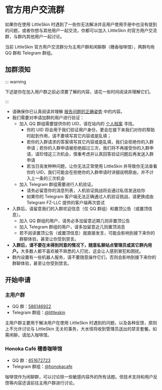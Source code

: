 # 官方用户交流群

如果你在使用 LittleSkin 时遇到了一些你无法解决并且用户使用手册中也没有提到的问题，或者你想与其他用户一起交流，你都可以加入 LittleSkin 的官方用户交流群，与群内其他用户一起讨论。

当前 LittleSkin 官方用户交流群分为主用户群和闲聊群（穗香咖啡馆），两群均有 QQ 群和 Telegram 群组。

## 加群须知

::: warning

下述是你在加入用户群之前必须要了解的内容，请花一些时间阅读并理解它们。

:::

- 请确保你已认真阅读并理解 [报告问题的正确姿势](/report.html) 中的内容。
- 我们需要对申请加群的用户进行验证：
    - 加入 QQ 群组需要提供你的 UID，请在站内的 [个人档案](https://littleskin.cn/user/profile) 寻找。
      - 你的 UID 将会用于我们验证用户身份，更会在接下来我们对你的帮助时起到作用，请不要填写其它内容或是乱填；
      - 若你的入群请求的答案填写其它内容或是乱填，我们会拒绝你的入群申请；若你的入群申请被拒绝超过三次，我们将不再接受你的入群申请，请珍惜这三次机会，慎重考虑并认真回答验证问题后再发送入群申请
      - 若当日突发种种问题，让你无法正常使用 LittleSkin 并导致你无法查看你的 UID，我们可能会在拒绝你的入群申请时详细说明原由，并不计入上一条的三次机会
    - 加入 Telegram 群组需要进行人机验证。
      - 请务必留意你的消息列表，人机验证挑战将会通过私信发送给你
      - 如果你的 Telegram 客户端无法正确通过人机验证挑战，请更换成由 Telegram FZ-LLC 提供的客户端再次尝试
- 入群后，请留意我们的入群欢迎信息（仅 QQ 群组）和置顶公告（或置顶信息）。
    - 加入 QQ 群组的用户，请务必多加留意近期几则非置顶公告
    - 加入 Telegram 群组的用户，请多加留意近几则置顶消息
    - 若不阅读置顶公告（或置顶信息）就直接发言，可能会影响到接下来你的群聊体验，甚至让你受到禁言。
- <strong>入群后，请不要在未得到同意的情况下，随意私聊站点管理员或其它群内用户。</strong>大多数人都不喜欢被不熟悉的人打扰，这会让人感到冒犯和困扰。
- 群内设置有一些机器人服务，请不要随意操作它们，否则会影响到接下来你的群聊体验，甚至让你受到禁言。

## 开始申请

### 主用户群

- QQ 群：[586146922](https://jq.qq.com/?_wv=1027&k=5uVljsY)
- Telegram 群组：[@littleskin](https://t.me/littleskin)

主用户群主要用于解决用户在使用 LittleSkin 时遇到的问题，以及各种反馈，原则上不允许讨论与 LittleSkin 无关的事务，大水怪将收到管理员送出的禁言套餐。如需闲聊，请加入咖啡馆。

### Honoka Café 穗香咖啡馆

- QQ 群：[651672723](https://jq.qq.com/?_wv=1027&k=3S0sYT6C)
- Telegram 群组：[@honokacafe](https://t.me/honokacafe)

咖啡馆作为闲聊群，可以讨论除一些敏感内容外的所有话题。但技术支持和用户反馈等内容还请前往主用户群进行讨论。
